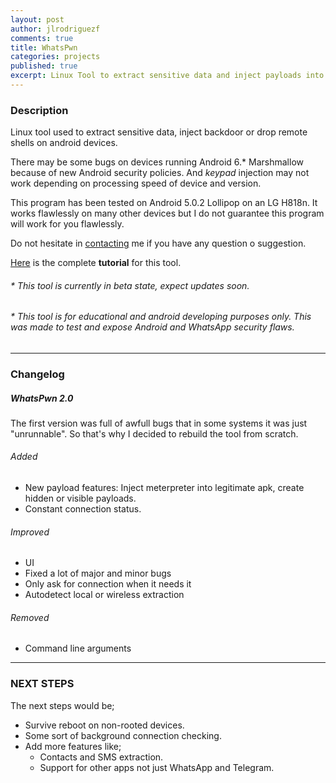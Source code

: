 ```yaml
---
layout: post
author: jlrodriguezf
comments: true
title: WhatsPwn
categories: projects
published: true
excerpt: Linux Tool to extract sensitive data and inject payloads into any Android devices.
---
```


### Description
Linux tool used to extract sensitive data, inject backdoor or drop remote shells on android devices.

There may be some bugs on devices running Android 6.* Marshmallow because of new Android security policies. And *keypad* injection may not work depending on processing speed of device and version.

This program has been tested on Android 5.0.2 Lollipop on an LG H818n. It works flawlessly on many other devices but I do not guarantee this program will work for you flawlessly.

Do not hesitate in [contacting](http://jlrodriguezf.github.io/contact/) me if you have any question o suggestion.

[Here](http://jlrodriguezf.github.io/posts/WhatsPwn-2.0.html) is the complete **tutorial** for this tool.

###### * This tool is currently in beta state, expect updates soon.

###### * This tool is for educational and android developing purposes only. This was made to test and expose Android and WhatsApp security flaws.
	
---------

### Changelog

##### WhatsPwn 2.0
The first version was full of awfull bugs that in some systems it was just "unrunnable". So that's why I decided to rebuild the tool from scratch.

###### Added
- New payload features: Inject meterpreter into legitimate apk, create hidden or visible payloads.
- Constant connection status.

###### Improved
- UI
- Fixed  a lot of major and minor bugs
- Only ask for connection when it needs it
- Autodetect local or wireless extraction

###### Removed
- Command line arguments

---------

### NEXT STEPS
The next steps would be;

* Survive reboot on non-rooted devices.
* Some sort of background connection checking.
* Add more features like;
	* Contacts and SMS extraction.
	* Support for other apps not just WhatsApp and Telegram.
